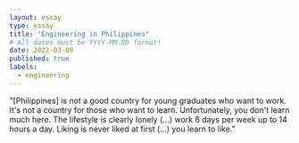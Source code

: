 ```yaml
---
layout: essay
type: essay
title: "Engineering in Philippines"
# All dates must be YYYY-MM-DD format!
date: 2022-03-09
published: true
labels:
  - engineering
---
```


"[Philippines] is not a good country for young graduates who want to work. It's not a country for those who want to learn. Unfortunately, you don't learn much here. The lifestyle is clearly lonely (...) work 6 days per week up to 14 hours a day. Liking is never liked at first (...) you learn to like."
